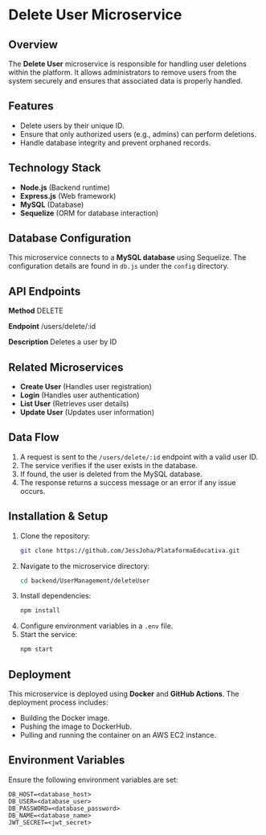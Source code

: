 # Delete User Microservice

## Overview

The **Delete User** microservice is responsible for handling user deletions within the platform. It allows administrators to remove users from the system securely and ensures that associated data is properly handled.

## Features

- Delete users by their unique ID.
- Ensure that only authorized users (e.g., admins) can perform deletions.
- Handle database integrity and prevent orphaned records.

## Technology Stack

- **Node.js** (Backend runtime)
- **Express.js** (Web framework)
- **MySQL** (Database)
- **Sequelize** (ORM for database interaction)

## Database Configuration

This microservice connects to a **MySQL database** using Sequelize. The configuration details are found in `db.js` under the `config` directory.

## API Endpoints

**Method**
DELETE

**Endpoint**
/users/delete/:id

**Description**
Deletes a user by ID

## Related Microservices

- **Create User** (Handles user registration)
- **Login** (Handles user authentication)
- **List User** (Retrieves user details)
- **Update User** (Updates user information)

## Data Flow

1. A request is sent to the `/users/delete/:id` endpoint with a valid user ID.
2. The service verifies if the user exists in the database.
3. If found, the user is deleted from the MySQL database.
4. The response returns a success message or an error if any issue occurs.

## Installation & Setup

1. Clone the repository:
   ```bash
   git clone https://github.com/JessJoha/PlataformaEducativa.git
   ```
2. Navigate to the microservice directory:
   ```bash
   cd backend/UserManagement/deleteUser
   ```
3. Install dependencies:
   ```bash
   npm install
   ```
4. Configure environment variables in a `.env` file.
5. Start the service:
   ```bash
   npm start
   ```

## Deployment

This microservice is deployed using **Docker** and **GitHub Actions**. The deployment process includes:

- Building the Docker image.
- Pushing the image to DockerHub.
- Pulling and running the container on an AWS EC2 instance.

## Environment Variables

Ensure the following environment variables are set:

```
DB_HOST=<database_host>
DB_USER=<database_user>
DB_PASSWORD=<database_password>
DB_NAME=<database_name>
JWT_SECRET=<jwt_secret>
```